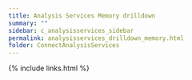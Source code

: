 ```yaml
---
title: Analysis Services Memory drilldown
summary: ""
sidebar: c_analysisservices_sidebar
permalink: analysisservices_drilldown_memory.html
folder: ConnectAnalysisServices
---
```





{% include links.html %}
